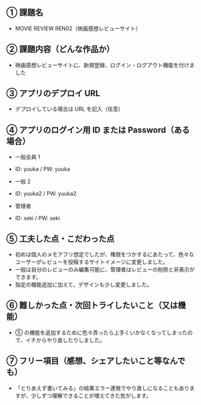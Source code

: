 ## ① 課題名

- MOVIE REVIEW REN02（映画感想レビューサイト）

## ② 課題内容（どんな作品か）

- 映画感想レビューサイトに、新規登録、ログイン・ログアウト機能を付けました

## ③ アプリのデプロイ URL

- デプロイしている場合は URL を記入（任意）

## ④ アプリのログイン用 ID または Password（ある場合）

- 一般会員 1
- ID: yuuka / PW: yuuka

- 一般 2
- ID: yuuka2 / PW: yuuka2

- 管理者
- ID: seki / PW: seki

## ⑤ 工夫した点・こだわった点

- 初めは個人のメモアフリ想定でしたが、権限をつかするにあたって、色々なユーザーがレビューを投稿するサイトイメージに変更しました。
- 一般は自分のレビューのみ編集可能に、管理者はレビューの削除と非表示ができます。
- 指定の機能追加に加えて、デザインも少し変更しました。

## ⑥ 難しかった点・次回トライしたいこと（又は機能）

- ⑤ の機能を追加するために色々弄ったら上手くいかなくなってしまったので、イチからやり直したりしました。

## ⑦ フリー項目（感想、シェアしたいこと等なんでも）

- 「とりあえず書いてみる」の結果エラー連発でやり直しになることもありますが、少しずつ理解できることが増えてきた気がします。
